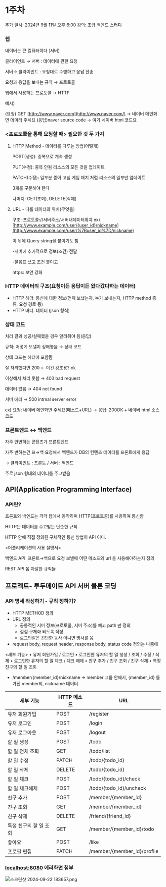 # 1주차

추가 일시: 2024년 9월 11일 오후 6:00
강의: 초급 백엔드 스터디

### 웹

네이버는 큰 컴퓨터이다 (서버)

클라이언트 → 서버 : 데이터에 관한 요청

서버→ 클라이언트 : 요청대로 수행하고 응답 전송

요청과 응답을 보내는 규칙 → 프로토콜

웹에서 사용하는 프로토콜 → HTTP

예시)

(요청) GET [http://www.naver.com](http://www.naver.com/) → 네이버 메인화면 데이터 주세요
(응답)<html>naver source code</html> → 여기 네이버 html 코드요

### <프로토콜을 통해 요청할 때> 필요한 것 두 가지

1. HTTP Method - 데이터를 다루는 방법(어떻게)
    
    POST(생성): 중복으로 계속 생성
    
    PUT(수정): 중복 안됨 리소스의 모든 것을 업데이트 
    
    PATCH(수정): 일부분 뜯어 고침 게임 패치 처럼 리소스의 일부만 업데이트
    
    3개를 구분해야 한다
    
    나머지: GET(조회), DELETE(삭제)
    
2. URL - 다룰 데이터의 위치(무엇을)
    
    구조: 프로토콜://서버주소/서버내데이터위치
    ex)[http://www.example.com/user/{user_id}/nickname](http://www.example.com/user/%7Buser_id%7D/nickname)
    
    이 뒤에 Query string을 붙이기도 함
    
    -서버에 추가적으로 정보(조건) 전달
    
    -물음표 쓰고 조건 붙이고 
    
    https: 보안 강화
    

### HTTP 데이터의 구조(요청이든 응답이든 왔다갔다하는 데이터)

- HTTP 헤더: 통신에 대한 정보(언제 보냈는지, 누가 보내는지, HTTP method 종류, 요청 경로 등)
- HTTP 바디: 데이터 (json 형식)

### 상태 코드

처리 결과 성공/실패했을 경우 알려줘야 됨(응답)

규칙: 어떻게 보낼지 정해놓음 → 상태 코드

상태 코드는 헤더에 포함됨

잘 처리했다면 200 ← 이건 강조용? ok

이상해서 처리 못함 → 400 bad request

데이터 없음 → 404 not found

서버 에러 → 500 intrnal server error

ex) 요청: 네이버 메인화면 주세요(메소드+URL) → 응답: 200OK + 네이버 html 소스코드

### 프론트엔드 ↔ 백엔드

자주 안변하는 콘텐츠가 프론트엔드

자주 변하는건 프→백 요청해서 백엔드가 DB의 컨텐츠 데이터를 프론트에게 응답

→ 클라이언트 : 프론트 / 서버 : 백엔드

주로 json 형태의 데이터를 주고받음

## API(Application Programming Interface)

### API란?

프론트와 백엔드는 각각 웹에서 동작하며 HTTP(프로토콜)를 사용하여 통신함

HTTP는 데이터를 주고받는 단순한 규칙

HTTP 안에 직접 정의된 구체적인 통신 방법이 API 이다. 

<어플리케이션의 사용 설명서>

백엔드 API: 프론트→백으로 요청 보낼때 어떤 메소드와 url 을 사용해야하는지 정의

REST API 쫌 자잘한 규칙들

## 프로젝트- 투두메이트 API 서버 클론 코딩

### API 명세 작성하기 - 규칙 정하기?

- HTTP METHOD 정의
- URL 정의
    - 공통적인 서버 정보(프로토콜, 서버 주소)를 빼고 path 만 정의
    - 점점 구체화 되도록 작성
    - 로그인같은 간단한 동사 아니면 명사를 씀
- request body, request header, response body, status code 정의는 나중에

<세부 기능>
• 유저 회원가입 / 로그인
• 로그인한 유저의 할 일 생성 / 조회 / 수정 / 삭제
• 로그인한 유저의 할 일 체크 / 체크 해제
• 친구 추가 / 친구 조회 / 친구 삭제
• 특정 친구의 할 일 조회

- /member/{member_id}/nickname
→ member 그룹 안에서,
{member_id} 를 가진 member의,
nickname 데이터

| 세부 기능 | HTTP 메소드 | URL |
| --- | --- | --- |
| 유저 회원가입 | POST | /register |
| 유저 로그인 | POST | /login |
| 유저 로그아웃 | POST | /logout |
| 할 일 생성 | POST | /todo |
| 할 일 전체 조회 | GET | /todo/list |
| 할 일 수정 | PATCH | /todo/{todo_id} |
| 할 일 삭제 | DELETE | /todo/{todo_id} |
| 할 일 체크 | POST | /todo/{todo_id}/check |
| 할 일 체크해제 | POST | /todo/{todo_id}/uncheck |
| 친구 추가 | POST | /member/{member_id} |
| 친구 조회 | GET | /member/{member_id} |
| 친구 삭제 | DELETE | /friend/{friend_id} |
| 특정 친구의 할 일 조회 | GET | /member/{member_id}/todo |
| 좋아요 | POST | /like |
| 프로필 편집 | PATCH | /member/{member_id}/profile |

### [localhost:8080](http://localhost:8080) 에러화면 첨부

![스크린샷 2024-09-22 183657.png](https://prod-files-secure.s3.us-west-2.amazonaws.com/ba1a5998-ec4e-4213-a110-4fadaf91e17c/5e668f6a-747f-4365-81b9-e4094627fdbf/%EC%8A%A4%ED%81%AC%EB%A6%B0%EC%83%B7_2024-09-22_183657.png)